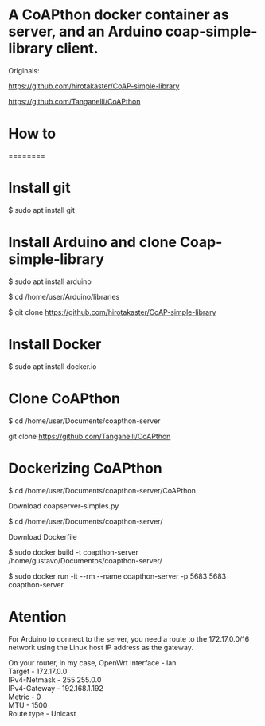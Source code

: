 A CoAPthon docker container as server, and an Arduino coap-simple-library client.
========

Originals:

https://github.com/hirotakaster/CoAP-simple-library

https://github.com/Tanganelli/CoAPthon

How to
========
========


Install git
========

$ sudo apt install git

Install Arduino and clone Coap-simple-library
========

$ sudo apt install arduino

$ cd /home/user/Arduino/libraries

$ git clone https://github.com/hirotakaster/CoAP-simple-library

Install Docker
========

$ sudo apt install docker.io

Clone CoAPthon
========

$ cd /home/user/Documents/coapthon-server

git clone https://github.com/Tanganelli/CoAPthon

Dockerizing CoAPthon
========

$ cd /home/user/Documents/coapthon-server/CoAPthon

Download coapserver-simples.py

$ cd /home/user/Documents/coapthon-server/

Download Dockerfile

$ sudo docker build -t coapthon-server /home/gustavo/Documentos/coapthon-server/

$ sudo docker run -it --rm --name coapthon-server -p 5683:5683 coapthon-server

Atention
========

For Arduino to connect to the server, you need a route to the 172.17.0.0/16 network using the Linux host IP address as the gateway.

On your router, in my case, OpenWrt
Interface - lan  
Target - 172.17.0.0  
IPv4-Netmask - 255.255.0.0  
IPv4-Gateway - 192.168.1.192  
Metric - 0  
MTU - 1500  
Route type - Unicast  



